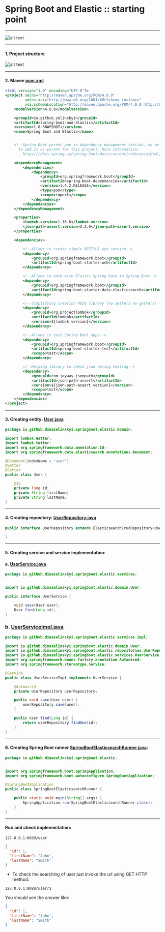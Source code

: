 # Spring Boot and Elastic :: starting point

***

![alt text](./etc/sb_el_2.png "Spring Boot and Elastic")

***

#### 1. Project structure

![alt text](./etc/tree.png "Project structure")

***

#### 2. Maven [pom.xml](./pom.xml)

```xml
<?xml version="1.0" encoding="UTF-8"?>
<project xmlns="http://maven.apache.org/POM/4.0.0"
         xmlns:xsi="http://www.w3.org/2001/XMLSchema-instance"
         xsi:schemaLocation="http://maven.apache.org/POM/4.0.0 http://maven.apache.org/xsd/maven-4.0.0.xsd">
    <modelVersion>4.0.0</modelVersion>

    <groupId>io.github.zelinskyi</groupId>
    <artifactId>spring-boot-and-elastic</artifactId>
    <version>1.0-SNAPSHOT</version>
    <name>Spring Boot and Elastic</name>


    <!--Spring Boot parent pom in dependency management section, so we don't need
      to add it as parent for this project. More information:
        https://docs.spring.io/spring-boot/docs/current/reference/html/using-boot-build-systems.html#using-boot-maven-without-a-parent-->

    <dependencyManagement>
        <dependencies>
            <dependency>
                <groupId>org.springframework.boot</groupId>
                <artifactId>spring-boot-dependencies</artifactId>
                <version>1.4.2.RELEASE</version>
                <type>pom</type>
                <scope>import</scope>
            </dependency>
        </dependencies>
    </dependencyManagement>

    <properties>
        <lombok.version>1.16.8</lombok.version>
        <json-path-assert.version>2.2.0</json-path-assert.version>
    </properties>

    <dependencies>

        <!--Allows to create simple RESTful web service-->
        <dependency>
            <groupId>org.springframework.boot</groupId>
            <artifactId>spring-boot-starter-web</artifactId>
        </dependency>

        <!--Allows to work with Elastic Spring Data in Spring Boot-->
        <dependency>
            <groupId>org.springframework.boot</groupId>
            <artifactId>spring-boot-starter-data-elasticsearch</artifactId>
        </dependency>

        <!--Simplifying creation POJO library (no setters no getters)-->
        <dependency>
            <groupId>org.projectlombok</groupId>
            <artifactId>lombok</artifactId>
            <version>${lombok.version}</version>
        </dependency>

        <!--Allows to test Spring Boot apps-->
        <dependency>
            <groupId>org.springframework.boot</groupId>
            <artifactId>spring-boot-starter-test</artifactId>
            <scope>test</scope>
        </dependency>

        <!--Helping library to check json during testing-->
        <dependency>
            <groupId>com.jayway.jsonpath</groupId>
            <artifactId>json-path-assert</artifactId>
            <version>${json-path-assert.version}</version>
            <scope>test</scope>
        </dependency>
    </dependencies>
</project>
```
***

#### 3. Creating entity: [User.java](./src/main/java/io/github/dimazelinskyi/springboot/elastic/domain/User.java)

  ```java
  package io.github.dimazelinskyi.springboot.elastic.domain;
  
  import lombok.Getter;
  import lombok.Setter;
  import org.springframework.data.annotation.Id;
  import org.springframework.data.elasticsearch.annotations.Document;
  
  @Document(indexName = "user")
  @Getter
  @Setter
  public class User {
  
      @Id
      private long id;
      private String firstName;
      private String lastName;
  }
  ```
***

#### 4. Creating repository: [UserRepository.java](./src/main/java/io/github/dimazelinskyi/springboot/elastic/repositories/UserRepository.java)

```java
public interface UserRepository extends ElasticsearchCrudRepository<User, Long> {

}
```
***

#### 5. Creating service and service implementation:
#### a. [UserService.java](./src/main/java/io/github/dimazelinskyi/springboot/elastic/services/UserService.java) 

```java
package io.github.dimazelinskyi.springboot.elastic.services;


import io.github.dimazelinskyi.springboot.elastic.domain.User;

public interface UserService {

    void save(User user);
    User find(Long id);
}
```
### b. [UserServiceImpl.java](./src/main/java/io/github/dimazelinskyi/springboot/elastic/services/impl/UserServiceImpl.java)

```java
package io.github.dimazelinskyi.springboot.elastic.services.impl;

import io.github.dimazelinskyi.springboot.elastic.domain.User;
import io.github.dimazelinskyi.springboot.elastic.repositories.UserRepository;
import io.github.dimazelinskyi.springboot.elastic.services.UserService;
import org.springframework.beans.factory.annotation.Autowired;
import org.springframework.stereotype.Service;

@Service
public class UserServiceImpl implements UserService {

    @Autowired
    private UserRepository userRepository;

    public void save(User user) {
        userRepository.save(user);
    }

    public User find(Long id) {
        return userRepository.findOne(id);
    }
}
```
***
#### 6. Creating Spring Boot runner [SpringBootElasticsearchRunner.java](./src/main/java/io/github/dimazelinskyi/springboot/elastic/SpringBootElasticsearchRunner.java):
  
  ```java
  package io.github.dimazelinskyi.springboot.elastic;
  
  
  import org.springframework.boot.SpringApplication;
  import org.springframework.boot.autoconfigure.SpringBootApplication;
  
  @SpringBootApplication
  public class SpringBootElasticsearchRunner {
  
      public static void main(String[] args) {
          SpringApplication.run(SpringBootElasticsearchRunner.class);
      }
  }
  ```
***

#### Run and check implementation:




```
127.0.0.1:8080/user
```


```json
{
  "id": 1,
  "firstName": "John",
  "lastName": "Smith"
}
```

* To check the searching of user just invoke the url using GET HTTP method:

```
127.0.0.1:8080/user/1
```

You should see the answer like: 

```json
{
  "id": 1,
  "firstName": "John",
  "lastName": "Smith"
}
```
